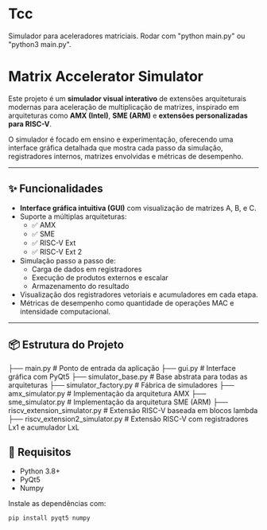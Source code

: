 # Tcc
Simulador para aceleradores matriciais. Rodar com "python main.py" ou "python3 main.py".

# Matrix Accelerator Simulator

Este projeto é um **simulador visual interativo** de extensões arquiteturais modernas para aceleração de multiplicação de matrizes, inspirado em arquiteturas como **AMX (Intel)**, **SME (ARM)** e **extensões personalizadas para RISC-V**.

O simulador é focado em ensino e experimentação, oferecendo uma interface gráfica detalhada que mostra cada passo da simulação, registradores internos, matrizes envolvidas e métricas de desempenho.

---

## ✨ Funcionalidades

- **Interface gráfica intuitiva (GUI)** com visualização de matrizes A, B, e C.
- Suporte a múltiplas arquiteturas:
  - ✅ AMX
  - ✅ SME
  - ✅ RISC-V Ext
  - ✅ RISC-V Ext 2
- Simulação passo a passo de:
  - Carga de dados em registradores
  - Execução de produtos externos e escalar
  - Armazenamento do resultado
- Visualização dos registradores vetoriais e acumuladores em cada etapa.
- Métricas de desempenho como quantidade de operações MAC e intensidade computacional.

---

## 📦 Estrutura do Projeto
├── main.py # Ponto de entrada da aplicação
├── gui.py # Interface gráfica com PyQt5
├── simulator_base.py # Base abstrata para todas as arquiteturas
├── simulator_factory.py # Fábrica de simuladores
├── amx_simulator.py # Implementação da arquitetura AMX
├── sme_simulator.py # Implementação da arquitetura SME (ARM)
├── riscv_extension_simulator.py # Extensão RISC-V baseada em blocos lambda
├── riscv_extension2_simulator.py # Extensão RISC-V com registradores Lx1 e acumulador LxL

## 🧪 Requisitos

- Python 3.8+
- PyQt5
- Numpy

Instale as dependências com:

```bash
pip install pyqt5 numpy
